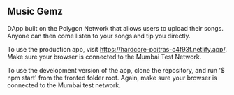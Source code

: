 ## Music Gemz

DApp built on the Polygon Network that allows users to upload their songs. Anyone can then come listen to your songs and tip you directly.

To use the production app, visit https://hardcore-poitras-c4f93f.netlify.app/. Make sure your browser is connected to the Mumbai Test Network.

To use the development version of the app, clone the repository, and run '$ npm start' from the fronted folder root. Again, make sure your browser is connected to the Mumbai test network.